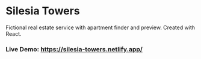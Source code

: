 # Silesia Towers
Fictional real estate service with apartment finder and preview. Created with React.
### Live Demo: https://silesia-towers.netlify.app/
